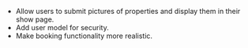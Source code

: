 - Allow users to submit pictures of properties and display them in their show page.
- Add user model for security.
- Make booking functionality more realistic.
